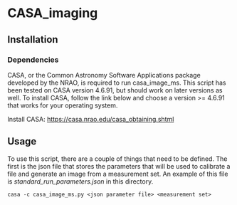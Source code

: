 # CASA_imaging

## Installation

### Dependencies

CASA, or the Common Astronomy Software Applications package developed by the NRAO, is required to run casa_image_ms. This script has been tested on CASA version 4.6.91, but should work on later versions as well. To install CASA, follow the link below and choose a version >= 4.6.91 that works for your operating system.

Install CASA: https://casa.nrao.edu/casa_obtaining.shtml

## Usage

To use this script, there are a couple of things that need to be defined. The first is the json file that stores the parameters that will be used to calibrate a file and generate an image from a measurement set. An example of this file is *standard_run_parameters.json* in this directory. 

```casa -c casa_image_ms.py <json parameter file> <measurement set> ```
